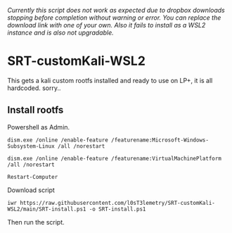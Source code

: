*Currently this script does not work as expected due to dropbox downloads stopping before completion without warning or error. You can replace the download link with one of your own. Also it fails to install as a WSL2 instance and is also not upgradable.*
# SRT-customKali-WSL2
This gets a kali custom rootfs installed and ready to use on LP+, it is all hardcoded. sorry..
## Install rootfs
Powershell as Admin.
```
dism.exe /online /enable-feature /featurename:Microsoft-Windows-Subsystem-Linux /all /norestart

dism.exe /online /enable-feature /featurename:VirtualMachinePlatform /all /norestart

Restart-Computer
```
Download script
```
iwr https://raw.githubusercontent.com/l0sT3lemetry/SRT-customKali-WSL2/main/SRT-install.ps1 -o SRT-install.ps1
```
Then run the script.
